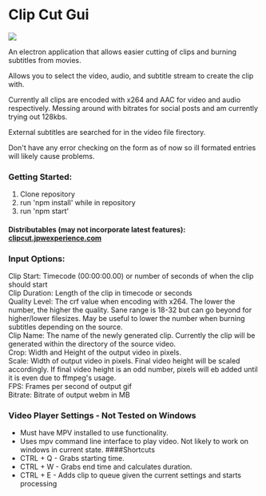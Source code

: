 # Clip Cut Gui

<img src="https://jpwexperience.com/assets/images/clipcut/clipcut-screenshot-1.6.jpg">

An electron application that allows easier cutting of clips and burning subtitles from movies.

Allows you to select the video, audio, and subtitle stream to create the clip with. 

Currently all clips are encoded with x264 and AAC for video and audio respectively. 
	Messing around with bitrates for social posts and am currently trying out 128kbs.

External subtitles are searched for in the video file firectory.

Don't have any error checking on the form as of now so ill formated entries will likely cause problems.

### Getting Started:
1. Clone repository
2. run 'npm install' while in repository
3. run 'npm start'

#### Distributables (may not incorporate latest features): <a href="https://clipcut.jpwexperience.com" target="_blank">clipcut.jpwexperience.com</a>

### Input Options:
Clip Start: Timecode (00:00:00.00) or number of seconds of when the clip should start<br />
Clip Duration: Length of the clip in timecode or seconds<br />
Quality Level: The crf value when encoding with x264. The lower the number, the higher the quality. Sane range is 18-32 but can go beyond for higher/lower filesizes. May be useful to lower the number when burning subtitles depending on the source.<br />
Clip Name: The name of the newly generated clip. Currently the clip will be generated within the directory of the source video.<br />
Crop: Width and Height of the output video in pixels.<br />
Scale: Width of output video in pixels. Final video height will be scaled accordingly. If final video height is an odd number, pixels will eb added until it is even due to ffmpeg's usage.<br />
FPS: Frames per second of output gif<br />
Bitrate: Bitrate of output webm in MB<br />

### Video Player Settings - Not Tested on Windows
* Must have MPV installed to use functionality. 
* Uses mpv command line interface to play video. Not likely to work on windows in current state.
####Shortcuts
* CTRL + Q - Grabs starting time.
* CTRL + W - Grabs end time and calculates duration.
* CTRL + E - Adds clip to queue given the current settings and starts processing
